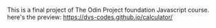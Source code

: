 This is a final project of The Odin Project foundation Javascript course.
here's the preview: https://dvs-codes.github.io/calculator/
